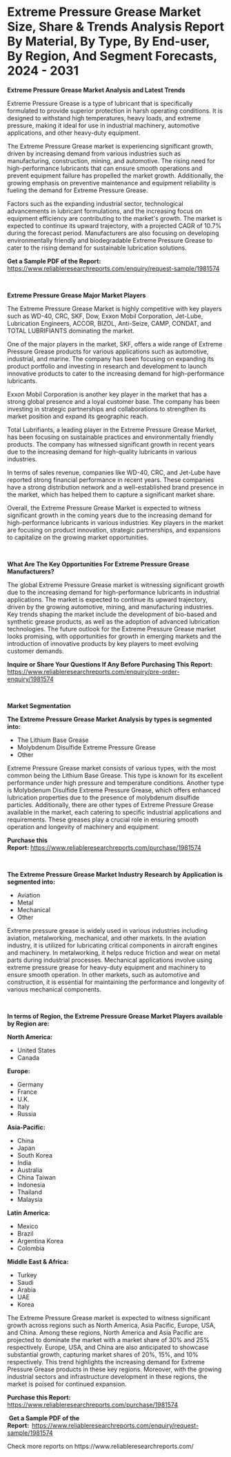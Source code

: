 <p><h1>Extreme Pressure Grease Market Size, Share & Trends Analysis Report By Material, By Type, By End-user, By Region, And Segment Forecasts, 2024 - 2031</h1></p><p><strong>Extreme Pressure Grease Market Analysis and Latest Trends</strong></p>
<p><p>Extreme Pressure Grease is a type of lubricant that is specifically formulated to provide superior protection in harsh operating conditions. It is designed to withstand high temperatures, heavy loads, and extreme pressure, making it ideal for use in industrial machinery, automotive applications, and other heavy-duty equipment.</p><p>The Extreme Pressure Grease market is experiencing significant growth, driven by increasing demand from various industries such as manufacturing, construction, mining, and automotive. The rising need for high-performance lubricants that can ensure smooth operations and prevent equipment failure has propelled the market growth. Additionally, the growing emphasis on preventive maintenance and equipment reliability is fueling the demand for Extreme Pressure Grease.</p><p>Factors such as the expanding industrial sector, technological advancements in lubricant formulations, and the increasing focus on equipment efficiency are contributing to the market's growth. The market is expected to continue its upward trajectory, with a projected CAGR of 10.7% during the forecast period. Manufacturers are also focusing on developing environmentally friendly and biodegradable Extreme Pressure Grease to cater to the rising demand for sustainable lubrication solutions.</p></p>
<p><strong>Get a Sample PDF of the Report:&nbsp;</strong> <a href="https://www.reliableresearchreports.com/enquiry/request-sample/1981574">https://www.reliableresearchreports.com/enquiry/request-sample/1981574</a></p>
<p>&nbsp;</p>
<p><strong>Extreme Pressure Grease Major Market Players</strong></p>
<p><p>The Extreme Pressure Grease Market is highly competitive with key players such as WD-40, CRC, SKF, Dow, Exxon Mobil Corporation, Jet-Lube, Lubrication Engineers, ACCOR, BIZOL, Anti-Seize, CAMP, CONDAT, and TOTAL LUBRIFIANTS dominating the market. </p><p>One of the major players in the market, SKF, offers a wide range of Extreme Pressure Grease products for various applications such as automotive, industrial, and marine. The company has been focusing on expanding its product portfolio and investing in research and development to launch innovative products to cater to the increasing demand for high-performance lubricants.</p><p>Exxon Mobil Corporation is another key player in the market that has a strong global presence and a loyal customer base. The company has been investing in strategic partnerships and collaborations to strengthen its market position and expand its geographic reach.</p><p>Total Lubrifiants, a leading player in the Extreme Pressure Grease Market, has been focusing on sustainable practices and environmentally friendly products. The company has witnessed significant growth in recent years due to the increasing demand for high-quality lubricants in various industries.</p><p>In terms of sales revenue, companies like WD-40, CRC, and Jet-Lube have reported strong financial performance in recent years. These companies have a strong distribution network and a well-established brand presence in the market, which has helped them to capture a significant market share.</p><p>Overall, the Extreme Pressure Grease Market is expected to witness significant growth in the coming years due to the increasing demand for high-performance lubricants in various industries. Key players in the market are focusing on product innovation, strategic partnerships, and expansions to capitalize on the growing market opportunities.</p></p>
<p>&nbsp;</p>
<p><strong>What Are The Key Opportunities For Extreme Pressure Grease Manufacturers?</strong></p>
<p><p>The global Extreme Pressure Grease market is witnessing significant growth due to the increasing demand for high-performance lubricants in industrial applications. The market is expected to continue its upward trajectory, driven by the growing automotive, mining, and manufacturing industries. Key trends shaping the market include the development of bio-based and synthetic grease products, as well as the adoption of advanced lubrication technologies. The future outlook for the Extreme Pressure Grease market looks promising, with opportunities for growth in emerging markets and the introduction of innovative products by key players to meet evolving customer demands.</p></p>
<p><strong>Inquire or Share Your Questions If Any Before Purchasing This Report:</strong> <a href="https://www.reliableresearchreports.com/enquiry/pre-order-enquiry/1981574">https://www.reliableresearchreports.com/enquiry/pre-order-enquiry/1981574</a></p>
<p>&nbsp;</p>
<p><strong>Market Segmentation</strong></p>
<p><strong>The Extreme Pressure Grease Market Analysis by types is segmented into:</strong></p>
<p><ul><li>The Lithium Base Grease</li><li>Molybdenum Disulfide Extreme Pressure Grease</li><li>Other</li></ul></p>
<p><p>Extreme Pressure Grease market consists of various types, with the most common being the Lithium Base Grease. This type is known for its excellent performance under high pressure and temperature conditions. Another type is Molybdenum Disulfide Extreme Pressure Grease, which offers enhanced lubrication properties due to the presence of molybdenum disulfide particles. Additionally, there are other types of Extreme Pressure Grease available in the market, each catering to specific industrial applications and requirements. These greases play a crucial role in ensuring smooth operation and longevity of machinery and equipment.</p></p>
<p><strong>Purchase this Report:&nbsp;</strong><a href="https://www.reliableresearchreports.com/purchase/1981574">https://www.reliableresearchreports.com/purchase/1981574</a></p>
<p>&nbsp;</p>
<p><strong>The Extreme Pressure Grease Market Industry Research by Application is segmented into:</strong></p>
<p><ul><li>Aviation</li><li>Metal</li><li>Mechanical</li><li>Other</li></ul></p>
<p><p>Extreme pressure grease is widely used in various industries including aviation, metalworking, mechanical, and other markets. In the aviation industry, it is utilized for lubricating critical components in aircraft engines and machinery. In metalworking, it helps reduce friction and wear on metal parts during industrial processes. Mechanical applications involve using extreme pressure grease for heavy-duty equipment and machinery to ensure smooth operation. In other markets, such as automotive and construction, it is essential for maintaining the performance and longevity of various mechanical components.</p></p>
<p>&nbsp;</p>
<p><strong>In terms of Region, the Extreme Pressure Grease Market Players available by Region are:</strong></p>
<p>
    <p> <strong> North America: </strong>
        <ul>
            <li>United States</li>
            <li>Canada</li>
        </ul>
        </p> 
    <p> <strong> Europe: </strong>
        <ul>
            <li>Germany</li>
            <li>France</li>
            <li>U.K.</li>
            <li>Italy</li>
            <li>Russia</li>
        </ul>
        </p> 
    <p> <strong> Asia-Pacific: </strong>
        <ul>
            <li>China</li>
            <li>Japan</li>
            <li>South Korea</li>
            <li>India</li>
            <li>Australia</li>
            <li>China Taiwan</li>
            <li>Indonesia</li>
            <li>Thailand</li>
            <li>Malaysia</li>
        </ul>
        </p> 
    <p> <strong> Latin America: </strong>
        <ul>
            <li>Mexico</li>
            <li>Brazil</li>
            <li>Argentina Korea</li>
            <li>Colombia</li>
        </ul>
        </p> 
    <p> <strong> Middle East & Africa: </strong>
        <ul>
            <li>Turkey</li>
            <li>Saudi</li>
            <li>Arabia</li>
            <li>UAE</li>
            <li>Korea</li>
        </ul>
    </p>
    </p>
<p><p>The Extreme Pressure Grease market is expected to witness significant growth across regions such as North America, Asia Pacific, Europe, USA, and China. Among these regions, North America and Asia Pacific are projected to dominate the market with a market share of 30% and 25% respectively. Europe, USA, and China are also anticipated to showcase substantial growth, capturing market shares of 20%, 15%, and 10% respectively. This trend highlights the increasing demand for Extreme Pressure Grease products in these key regions. Moreover, with the growing industrial sectors and infrastructure development in these regions, the market is poised for continued expansion.</p></p>
<p><strong>Purchase this Report: </strong><a href="https://www.reliableresearchreports.com/purchase/1981574">https://www.reliableresearchreports.com/purchase/1981574</a></p>
<p>&nbsp;<strong>Get a Sample PDF of the Report:&nbsp;&nbsp;</strong><a href="https://www.reliableresearchreports.com/enquiry/request-sample/1981574">https://www.reliableresearchreports.com/enquiry/request-sample/1981574</a></p>
<p><strong></strong></p>
<p>Check more reports on https://www.reliableresearchreports.com/</p>
